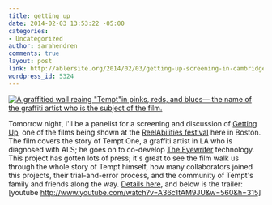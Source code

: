 ```yaml
---
title: getting up
date: 2014-02-03 13:53:22 -05:00
categories:
- Uncategorized
author: sarahendren
comments: true
layout: post
link: http://ablersite.org/2014/02/03/getting-up-screening-in-cambridge-tomorrow-night/
wordpress_id: 5324
---
```


[![A graffitied wall reaing "Tempt"in pinks, reds, and blues— the name of the graffiti artist who is the subject of the film.](http://ablersite.files.wordpress.com/2014/02/gettingup-lores.jpg)](http://ablersite.files.wordpress.com/2014/02/gettingup-lores.jpg)

Tomorrow night, I'll be a panelist for a screening and discussion of [Getting Up](http://boston.reelabilities.org/films/view/getting-up), one of the films being shown at the [ReelAbilities festival](http://boston.reelabilities.org/films) here in Boston. The film covers the story of Tempt One, a graffiti artist in LA who is diagnosed with ALS; he goes on to co-develop [The Eyewriter](http://www.eyewriter.org/) technology. This project has gotten lots of press; it's great to see the film walk us through the whole story of Tempt himself, how many collaborators joined this projects, their trial-and-error process, and the community of Tempt's family and friends along the way. [Details here](http://boston.reelabilities.org/films/view/getting-up), and below is the trailer:
[youtube http://www.youtube.com/watch?v=A36c1tAM9JU&w=560&h=315]
